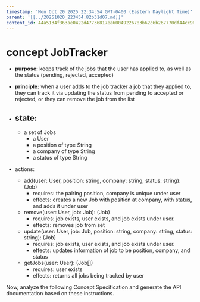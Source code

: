 ```yaml
---
timestamp: 'Mon Oct 20 2025 22:34:54 GMT-0400 (Eastern Daylight Time)'
parent: '[[../20251020_223454.82b31d07.md]]'
content_id: 44a5134f363ae0422d47736817ea60049226783b62c6b267770df44cc961f540
---
```


# concept JobTracker

* **purpose:** keeps track of the jobs that the user has applied to, as well as the status (pending, rejected, accepted)

* **principle:** when a user adds to the job tracker a job that they applied to, they can  track it via updating the status from pending to accepted or rejected, or they can remove the job from the list

* ## state:
  * a set of Jobs
    * a User
    * a position of type String
    * a company of type String
    * a status of type String

* actions:
  * add(user: User, position: string, company: string, status: string): (Job)
    * requires: the pairing position, company is unique under user
    * effects: creates a new Job with position at company, with status, and adds it under user
  * remove(user: User, job: Job):  (Job)
    * requires: job exists, user exists, and job exists under user.
    * effects: removes job from set
  * update(user: User, job: Job, position: string, company: string, status: string):  (Job)
    * requires: job exists, user exists, and job exists under user.
    * effects: updates information of job to be position, company, and status
  * getJobs(user: User): (Job\[])
    * requires: user exists
    * effects: returns all jobs being tracked by user

Now, analyze the following Concept Specification and generate the API documentation based on these instructions.
